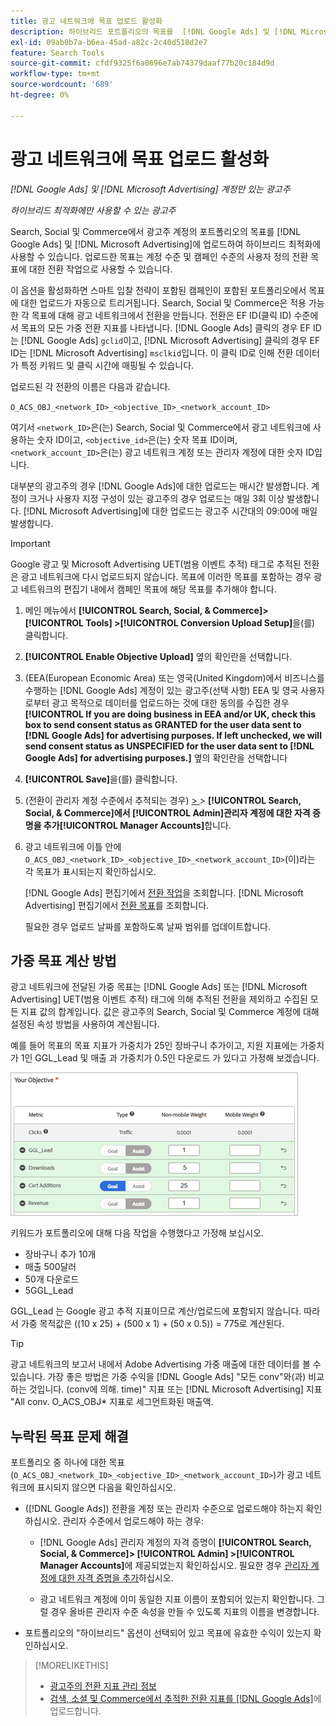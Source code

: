 ```yaml
---
title: 광고 네트워크에 목표 업로드 활성화
description: 하이브리드 포트폴리오의 목표를  [!DNL Google Ads] 및 [!DNL Microsoft Advertising]에 업로드하는 방법을 알아봅니다.
exl-id: 09ab0b7a-b6ea-45ad-a82c-2c40d518d2e7
feature: Search Tools
source-git-commit: cfdf9325f6a0696e7ab74379daaf77b20c184d9d
workflow-type: tm+mt
source-wordcount: '689'
ht-degree: 0%

---
```


# 광고 네트워크에 목표 업로드 활성화

*[!DNL Google Ads] 및 [!DNL Microsoft Advertising] 계정만 있는 광고주*

*하이브리드 최적화에만 사용할 수 있는 광고주*

Search, Social 및 Commerce에서 광고주 계정의 포트폴리오의 목표를 [!DNL Google Ads] 및 [!DNL Microsoft Advertising]에 업로드하여 하이브리드 최적화에 사용할 수 있습니다. 업로드한 목표는 계정 수준 및 캠페인 수준의 사용자 정의 전환 목표에 대한 전환 작업으로 사용할 수 있습니다.

이 옵션을 활성화하면 스마트 입찰 전략이 포함된 캠페인이 포함된 포트폴리오에서 목표에 대한 업로드가 자동으로 트리거됩니다. Search, Social 및 Commerce은 적용 가능한 각 목표에 대해 광고 네트워크에서 전환을 만듭니다. 전환은 EF ID(클릭 ID) 수준에서 목표의 모든 가중 전환 지표를 나타냅니다. [!DNL Google Ads] 클릭의 경우 EF ID는 [!DNL Google Ads] `gclid`이고, [!DNL Microsoft Advertising] 클릭의 경우 EF ID는 [!DNL Microsoft Advertising] `msclkid`입니다. 이 클릭 ID로 인해 전환 데이터가 특정 키워드 및 클릭 시간에 매핑될 수 있습니다.

업로드된 각 전환의 이름은 다음과 같습니다.

`O_ACS_OBJ_<network_ID>_<objective_ID>_<network_account_ID>`

여기서 `<network_ID>`은(는) Search, Social 및 Commerce에서 광고 네트워크에 사용하는 숫자 ID이고, `<objective_id>`은(는) 숫자 목표 ID이며, `<network_account_ID>`은(는) 광고 네트워크 계정 또는 관리자 계정에 대한 숫자 ID입니다.

대부분의 광고주의 경우 [!DNL Google Ads]에 대한 업로드는 매시간 발생합니다. 계정이 크거나 사용자 지정 구성이 있는 광고주의 경우 업로드는 매일 3회 이상 발생합니다. [!DNL Microsoft Advertising]에 대한 업로드는 광고주 시간대의 09:00에 매일 발생합니다.

>[!IMPORTANT]
>
>Google 광고 및 Microsoft Advertising UET(범용 이벤트 추적) 태그로 추적된 전환은 광고 네트워크에 다시 업로드되지 않습니다. 목표에 이러한 목표를 포함하는 경우 광고 네트워크의 편집기 내에서 캠페인 목표에 해당 목표를 추가해야 합니다.

1. 메인 메뉴에서 **[!UICONTROL Search, Social, & Commerce]> [!UICONTROL Tools] >[!UICONTROL Conversion Upload Setup]**&#x200B;을(를) 클릭합니다.

1. **[!UICONTROL Enable Objective Upload]** 옆의 확인란을 선택합니다.

1. (EEA(European Economic Area) 또는 영국(United Kingdom)에서 비즈니스를 수행하는 [!DNL Google Ads] 계정이 있는 광고주(선택 사항) EEA 및 영국 사용자로부터 광고 목적으로 데이터를 업로드하는 것에 대한 동의를 수집한 경우 **[!UICONTROL If you are doing business in EEA and/or UK, check this box to send consent status as GRANTED for the user data sent to [!DNL Google Ads] for advertising purposes. If left unchecked, we will send consent status as UNSPECIFIED for the user data sent to [!DNL Google Ads] for advertising purposes.]** 옆의 확인란을 선택합니다

1. **[!UICONTROL Save]**&#x200B;을(를) 클릭합니다.

1. (전환이 관리자 계정 수준에서 추적되는 경우) [ > ](/help/search-social-commerce/admin/manager-accounts.md) > **[!UICONTROL Search, Social, & Commerce]에서 [!UICONTROL Admin]관리자 계정에 대한 자격 증명을 추가[!UICONTROL Manager Accounts]**&#x200B;합니다.

1. 광고 네트워크에 이틀 안에 `O_ACS_OBJ_<network_ID>_<objective_ID>_<network_account_ID>`(이)라는 각 목표가 표시되는지 확인하십시오.

   [!DNL Google Ads] 편집기에서 [전환 작업](https://support.google.com/google-ads/answer/11461796)을 조회합니다. [!DNL Microsoft Advertising] 편집기에서 [전환 목표](https://help.ads.microsoft.com/#apex/ads/en/56709)를 조회합니다.

   필요한 경우 업로드 날짜를 포함하도록 날짜 범위를 업데이트합니다.

## 가중 목표 계산 방법

광고 네트워크에 전달된 가중 목표는 [!DNL Google Ads] 또는 [!DNL Microsoft Advertising] UET(범용 이벤트 추적) 태그에 의해 추적된 전환을 제외하고 수집된 모든 지표 값의 합계입니다. 값은 광고주의 Search, Social 및 Commerce 계정에 대해 설정된 속성 방법을 사용하여 계산됩니다.

예를 들어 목표의 목표 지표가 가중치가 25인 장바구니 추가이고, 지원 지표에는 가중치가 1인 GGL_Lead 및 매출 과 가중치가 0.5인 다운로드 가 있다고 가정해 보겠습니다.

![가중 목표의 예](/help/search-social-commerce/assets/objective-example.png "가중 목표의 예")

키워드가 포트폴리오에 대해 다음 작업을 수행했다고 가정해 보십시오.

* 장바구니 추가 10개
* 매출 500달러
* 50개 다운로드
* 5GGL_Lead

GGL_Lead 는 Google 광고 추적 지표이므로 계산/업로드에 포함되지 않습니다. 따라서 가중 목적값은 ((10 x 25) + (500 x 1) + (50 x 0.5)) = 775로 계산된다.

>[!TIP]
>
>광고 네트워크의 보고서 내에서 Adobe Advertising 가중 매출에 대한 데이터를 볼 수 있습니다. 가장 좋은 방법은 가중 수익을 [!DNL Google Ads] &quot;모든 conv&quot;와(과) 비교하는 것입니다. (conv에 의해. time)&quot; 지표 또는 [!DNL Microsoft Advertising] 지표 &quot;All conv. O_ACS_OBJ* 지표로 세그먼트화된 매출액.<!--clarify -->

## 누락된 목표 문제 해결

포트폴리오 중 하나에 대한 목표(`O_ACS_OBJ_<network_ID>_<objective_ID>_<network_account_ID>`)가 광고 네트워크에 표시되지 않으면 다음을 확인하십시오.

* ([!DNL Google Ads]) 전환을 계정 또는 관리자 수준으로 업로드해야 하는지 확인하십시오. 관리자 수준에서 업로드해야 하는 경우:

   * [!DNL Google Ads] 관리자 계정의 자격 증명이 **[!UICONTROL Search, Social, & Commerce]> [!UICONTROL Admin] >[!UICONTROL Manager Accounts]**&#x200B;에 제공되었는지 확인하십시오. 필요한 경우 [관리자 계정에 대한 자격 증명을 추가](/help/search-social-commerce/admin/manager-accounts.md)하십시오.

   * 광고 네트워크 계정에 이미 동일한 지표 이름이 포함되어 있는지 확인합니다. 그럴 경우 올바른 관리자 수준 속성을 만들 수 있도록 지표의 이름을 변경합니다.

* 포트폴리오의 &quot;하이브리드&quot; 옵션이 선택되어 있고 목표에 유효한 수익이 있는지 확인하십시오.

>[!MORELIKETHIS]
>
>* [광고주의 전환 지표 관리 정보](/help/search-social-commerce/admin/conversion-metrics/conversion-metric-about.md)
>* [검색, 소셜 및 Commerce에서 추적한 전환 지표를  [!DNL Google Ads]](conversion-metrics-upload-to-google.md)에 업로드합니다.
